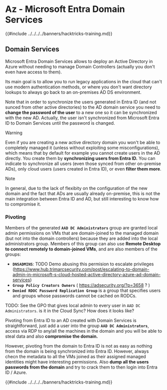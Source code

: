 # Az - Microsoft Entra Domain Services

{{#include ../../../../banners/hacktricks-training.md}}

## Domain Services

Microsoft Entra Domain Services allows to deploy an Active Directory in Azure without needing to manage Domain Controllers (actually you don't even have access to them).

Its main goal is to allow you to run legacy applications in the cloud that can't use modern authentication methods, or where you don't want directory lookups to always go back to an on-premises AD DS environment.

Note that in order to synchronize the users generated in Entra ID (and not sunced from other active directories) to the AD domain service you need to **change the password of the user** to a new one so it can be synchronized with the new AD. Actually, the user isn't synchronized from Microsoft Entra ID to Domain Services until the password is changed.

> [!WARNING]
> Even if you are creating a new active directory domain you won't be able to completely managed it (unless without exploiting some misconfigurations), which means that by default for example you cannot create users in the AD directly. You create them by **synchronizing users from Entra ID.** You can indicate to synchronize all users (even those synced from other on-premise ADs), only cloud users (users created in Entra ID), or even **filter them more**.

> [!NOTE]
> In general, due to the lack of flexibity on the configuration of the new domain and the fact that ADs are usually already on-premise, this is not the main integration between Entra ID and AD, but still interesting to know how to compromise it.

### Pivoting

Members of the generated **`AAD DC Administrators`** group are granted local admin permissions on VMs that are domain-joined to the managed domain (but not into the domain controllers) because they are added into the local administrators group. Members of this group can also use **Remote Desktop to connect remotely to domain-joined VMs**, and are also members of the groups:

- **`DNSADMINS`**: TODO Demo abusing this permision to escalate privileges (https://www.hub.trimarcsecurity.com/post/escalating-to-domain-admin-in-microsoft-s-cloud-hosted-active-directory-azure-ad-domain-services)
- **`Group Policy Creators Owners`** ( https://adsecurity.org/?p=3658 ? )
- **`Denied RDOC Password Replication Group`** is a group that specifies users and groups whose passwords cannot be cached on RODCs.

TODO: See the GPO that gives local admin to every user in `AAD DC Administrators`. is it in the Cloud Sync? How does it looks like?

Pivoting from Entra ID to an AD created with Domain Services is straightforward, just add a user into the group **`AAD DC Administrators`**, access via RDP to any/all the machines in the domain and you will be able to steal data and also **compromise the domain.**

However, pivoting from the domain to Entra ID is not as easy as nothing from the domain is being synchronized into Entra ID. However, always checn the metadata to all the VMs joined as their assigned managed identities might have interesting permissions. Also **dump all the users passwords from the domain** and try to crack them to then login into Entra ID / Azure.

{{#include ../../../../banners/hacktricks-training.md}}

